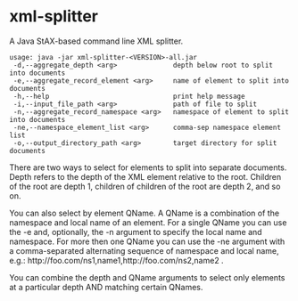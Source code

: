 # xml-splitter
A Java StAX-based command line XML splitter.

    usage: java -jar xml-splitter-<VERSION>-all.jar  
     -d,--aggregate_depth <arg>              depth below root to split into documents  
     -e,--aggregate_record_element <arg>     name of element to split into documents  
     -h,--help                               print help message  
     -i,--input_file_path <arg>              path of file to split  
     -n,--aggregate_record_namespace <arg>   namespace of element to split into documents  
     -ne,--namespace_element_list <arg>      comma-sep namespace element list  
     -o,--output_directory_path <arg>        target directory for split documents  

There are two ways to select for elements to split into separate documents. Depth refers to the depth of the XML element relative to the root. Children of the root are depth 1, children of children of the root are depth 2, and so on.

You can also select by element QName. A QName is a combination of the namespace and local name of an element. For a single QName you can use the -e and, optionally, the -n argument to specify the local name and namespace. For more then one QName you can use the -ne argument with a comma-separated alternating sequence of namespace and local name, e.g.: http://<i></i>foo.com/ns1,name1,http://<i></i>foo.com/ns2,name2 .

You can combine the depth and QName arguments to select only elements at a particular depth AND matching certain QNames.
